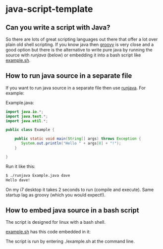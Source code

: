 java-script-template
====================

Can you write a script with Java?
-----------------------------------
So there are lots of great scripting languages out there that offer a lot over plain old shell scripting. If you know java
then [groovy](http://groovy.codehaus.org/) is very close and a good option but there is the alternative to write pure java by running the source with *runjava* (below) or embedding it into a bash script
 like [example.sh](https://github.com/davidmoten/java-script-template/blob/master/example.sh).

How to run java source in a separate file
---------------------------------------------------
If you want to run java source in a separate file then use [runjava](https://github.com/davidmoten/java-script-template/blob/master/runjava). For example:

Example.java:

```java
import java.io.*;
import java.text.*;
import java.util.*;

public class Example {

    public static void main(String[] args) throws Exception {
       System.out.println("Hello " + args[0] + "!");
    }

}
```

Run it like this:

```bash
$ ./runjava Example.java dave
Hello dave!
```


On my i7 desktop it takes 2 seconds to run (compile and execute). Same startup lag as groovy (which you would expect!).

How to embed java source in a bash script
------------------------------------------
The script is designed for linux with a bash shell.

[example.sh](https://github.com/davidmoten/java-script-template/blob/master/example.sh) has this code embedded in it:

The script is run by entering ./example.sh at the command line.


